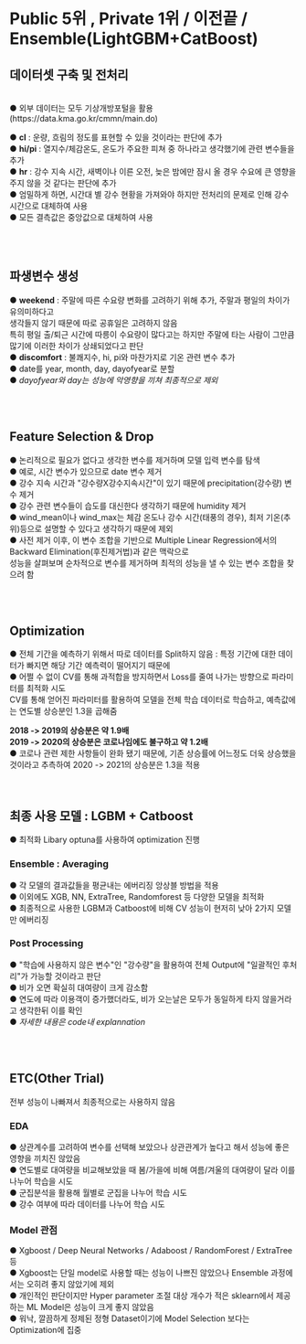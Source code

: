 # Public 5위 , Private 1위 / 이전끝 / Ensemble(LightGBM+CatBoost) <br>


## 데이터셋 구축 및 전처리

<br>
● 외부 데이터는 모두 기상개방포털을 활용(https://data.kma.go.kr/cmmn/main.do)


● **cl**  :  운량, 흐림의 정도를 표현할 수 있을 것이라는 판단에 추가 <br>
● **hi/pi**  :  열지수/체감온도, 온도가 주요한 피쳐 중 하나라고 생각했기에 관련 변수들을 추가 <br>
● **hr**  :  강수 지속 시간, 새벽이나 이른 오전, 늦은 밤에만 잠시 올 경우 수요에 큰 영향을 주지 않을 것 같다는 판단에 추가 <br>
● 엄밀하게 하면, 시간대 별 강수 현황을 가져와야 하지만 전처리의 문제로 인해 강수 시간으로 대체하여 사용 <br>
● 모든 결측값은 중앙값으로 대체하여 사용 

<br>
<br>

## 파생변수 생성 

● **weekend** : 주말에 따른 수요량 변화를 고려하기 위해 추가, 주말과 평일의 차이가 유의미하다고 <br>
생각들지 않기 때문에 따로 공휴일은 고려하지 않음 <br>
특히 평일 출/퇴근 시간에 따릉이 수요량이 많다고는 하지만 주말에 타는 사람이 그만큼 많기에 이러한 차이가 상쇄되었다고 판단 <br>
● **discomfort** : 불쾌지수, hi, pi와 마찬가지로 기온 관련 변수 추가 <br>
● date를 year, month, day, dayofyear로 분할 <br>
● *dayofyear와 day는 성능에 악영향을 끼쳐 최종적으로 제외* <br>

<br>
<br>

## Feature Selection & Drop 

● 논리적으로 필요가 없다고 생각한 변수를 제거하며 모델 입력 변수를 탐색 <br>
● 예로, 시간 변수가 있으므로 date 변수 제거 <br>
● 강수 지속 시간과 "강수량X강수지속시간"이 있기 때문에 precipitation(강수량) 변수 제거 <br>
● 강수 관련 변수들이 습도를 대신한다 생각하기 때문에 humidity 제거<br>
● wind_mean이나 wind_max는 체감 온도나 강수 시간(태풍의 경우), 최저 기온(추위)등으로 설명할 수 있다고 생각하기 때문에 제외<br>
● 사전 제거 이후, 이 변수 조합을 기반으로 Multiple Linear Regression에서의 Backward Elimination(후진제거법)과 같은 맥락으로 <br>
성능을 살펴보며 순차적으로 변수를 제거하며 최적의 성능을 낼 수 있는 변수 조합을 찾으려 함<br>

<br>
<br>


## Optimization 

● 전체 기간을 예측하기 위해서 따로 데이터를 Split하지 않음 : 특정 기간에 대한 데이터가 빠지면 해당 기간 예측력이 떨어지기 때문에 <br>
● 어쩔 수 없이 CV를 통해 과적합을 방지하면서 Loss를 줄여 나가는 방향으로 파라미터를 최적화 시도 <br>
CV를 통해 얻어진 파라미터를 활용하여 모델을 전체 학습 데이터로 학습하고, 예측값에는 연도별 상승분인 1.3을 곱해줌 <br>

          
**2018 -> 2019의 상승분은 약 1.9배** <br>
**2019 -> 2020의 상승분은 코로나임에도 불구하고 약 1.2배**<br>
● 코로나 관련 제한 사항들이 완화 됐기 때문에, 기존 상승률에 어느정도 더욱 상승했을 것이라고 추측하여 2020 -> 2021의 상승분은 1.3을 적용 <br>
<br>
<br>
## 최종 사용 모델 : LGBM + Catboost 

● 최적화 Libary optuna를 사용하여 optimization 진행 <br>
### Ensemble : Averaging <br>
● 각 모델의 결과값들을 평균내는 에버리징 앙상블 방법을 적용 <br>
● 이외에도 XGB, NN, ExtraTree, Randomforest 등 다양한 모델을 최적화 <br>
● 최종적으로 사용한 LGBM과 Catboost에 비해 CV 성능이 현저히 낮아 2가지 모델만 에버리징 <br>

### Post Processing <br>

● "학습에 사용하지 않은 변수"인 "강수량"을 활용하여 전체 Output에 "일괄적인 후처리"가 가능할 것이라고 판단<br>
● 비가 오면 확실히 대여량이 크게 감소함 <br>
● 연도에 따라 이용객이 증가했더라도, 비가 오는날은 모두가 동일하게 타지 않을거라고 생각한뒤 이를 확인 <br>
● *자세한 내용은 code내 explannation* <br>

<br>
<br>

## ETC(Other Trial) 
전부 성능이 나빠져서 최종적으로는 사용하지 않음

### EDA

● 상관계수를 고려하여 변수를 선택해 보았으나 상관관계가 높다고 해서 성능에 좋은 영향을 끼치진 않았음<br>
● 연도별로 대여량을 비교해보았을 때 봄/가을에 비해 여름/겨울의 대여량이 달라 이를 나누어 학습을 시도<br>
● 군집분석을 활용해 월별로 군집을 나누어 학습 시도<br>
● 강수 여부에 따라 데이터를 나누어 학습 시도

### Model 관점 
● Xgboost / Deep Neural Networks / Adaboost / RandomForest / ExtraTree 등 <br>
● Xgboost는 단일 model로 사용할 때는 성능이 나쁘진 않았으나 Ensemble 과정에서는 오히려 좋지 않았기에 제외 <br>
● 개인적인 판단이지만 Hyper parameter 조절 대상 개수가 적은 sklearn에서 제공하는 ML Model은 성능이 크게 좋지 않았음 <br>
● 워낙, 깔끔하게 정제된 정형 Dataset이기에 Model Selection 보다는 Optimization에 집중 <br>
